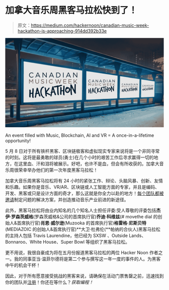 # 加拿大音乐周黑客马拉松快到了！

> 原文：<https://medium.com/hackernoon/canadian-music-week-hackathon-is-approaching-914dd392b33e>

![](img/3fb3c6e52255a24bcabea7387796ed50.png)

An event filled with Music, Blockchain, AI and VR = A once-in-a-lifetime opportunity!

5 月 8 日对于所有铁杆黑客、区块链极客和虚拟现实专家来说将是一个非同寻常的时刻。这将是最勇敢的球员(勇士)在几个小时的艰苦工作后寻求赢得一切的地方，在这里血、汗和泪将被展示。好吧，也许不是血，但会有所收获的。加拿大音乐周很荣幸举办他们的第一次年度黑客马拉松！

加拿大音乐周黑客马拉松将有 24 小时的紧张工作、辩论、头脑风暴、创新、友情和乐趣。如果你是音乐、VR/AR、区块链或人工智能方面的专家，并且是编码、开发、黑客或只是设计方面的奇才，那么这就是你全力以赴的地方！[每个团队都被邀请](https://www.eventbrite.com/e/canadian-music-week-hackathon-tickets-44951552303)制定问题的解决方案，并创造推动音乐产业前进的新途径。

此外，黑客马拉松将由业内知名的几个知名人士担任评委:受人尊敬的评委包括**杰伊·罗森茨威格**(罗森茨威格&公司的首席执行官)**乔迪·科维兹**(# movethe dial 的创始人&首席执行官)**肖恩·威尔逊**(Muzooka 的首席执行官)**格雷格·尼斯贝特**(MEDIAZOIC 的创始人&首席执行官)**大卫·杜弗伦(**帕纳的合伙人)黑客马拉松的主持人包括 Travis Laurendine，他已经为 SXSW 、Outside Lands、Bonnaroo、White House、Super Bowl 等组织了黑客马拉松。

更不用说，我很自豪成为将在五月份报道黑客马拉松的两位 Hacker Noon 作者之一。我的同事亚当·温菲尔德将是第二个参与撰写这一年一度的事件的人。为黑客中午的机会干杯！

因此，对于所有愿意接受挑战的黑客来说，请确保在活动门票售罄之前，迅速找到你的团队并[注册](https://www.eventbrite.com/e/canadian-music-week-hackathon-tickets-44951552303)！你还在等什么？*获取编程！*
